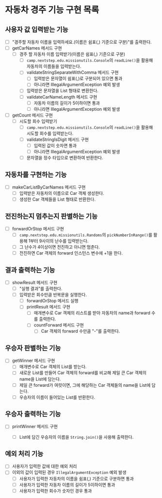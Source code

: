 # 자동차 경주 기능 구현 목록

## 사용자 값 입력받는 기능
- [ ] "경주할 자동차 이름을 입력하세요.(이름은 쉼표(,) 기준으로 구분)"를 출력한다.
- [ ] getCarNames 메서드 구현
  - [ ] 경주 할 자동차 이름 입력받기(이름은 쉼표(,) 기준으로 구분)
    - [ ] `camp.nextstep.edu.missionutils.Console`의 `readLine()`을 활용해 자동차의 이름들을 입력받는다.
    - [ ] validateStringSeparateWithComma 메서드 구현
      - [ ] 입력받은 문자열이 쉼표(,)로 구분되어 있으면 통과
      - [ ] 아니라면 IllegalArgumentException 예외 발생
    - [ ] 입력받은 문자열을 List 형태로 변환한다.
    - [ ] validateCarNameLength 메서드 구현
      - [ ] 자동차 이름의 길이가 5이하이면 통과
      - [ ] 아니라면 IllegalArgumentException 예외 발생
- [ ] getCount 메서드 구현
  - [ ] 시도할 회수 입력받기
    - [ ] `camp.nextstep.edu.missionutils.Console`의 `readLine()`을 활용해 시도할 회수를 입력받는다.
    - [ ] validateStringIsDigit 메서드 구현
      - [ ] 입력된 값이 숫자면 통과
      - [ ] 아니라면 IllegalArgumentException 예외 발생
    - [ ] 문자열을 정수 타입으로 변환하여 반환한다. 

## 자동차를 구현하는 기능
- [ ] makeCarListByCarNames 메서드 구현
  - [ ] 입력받은 자동차의 이름으로 Car 객체 생성한다.
  - [ ] 생성한 Car 객체들을 List 형태로 반환한다.

## 전진하는지 멈추는지 판별하는 기능
- [ ] forwardOrStop 메서드 구현
  - [ ] `camp.nextstep.edu.missionutils.Randoms`의 `pickNumberInRange()`를 활용해 1부터 9사이의 난수를 입력받는다.
  - [ ] 그 난수가 4이상이면 전진하고 아니면 멈춘다.
  - [ ] 전진하면 Car 객체의 forward 인스턴스 변수에 +1을 한다.

## 결과 출력하는 기능
- [ ] showResult 메서드 구현
  - [ ] "실행 결과"를 출력한다.
  - [ ] 입력받은 회수만큼 반복문을 실행한다.
    - [ ] forwardOrStop 메서드 실행
    - [ ] printResult 메서드 구현
      - [ ] 매개변수로 Car 객체의 리스트를 받아 자동차의 name과 forward 수를 출력한다.
      - [ ] countForward 메서드 구현
        - [ ] Car 객체의 forward 수만큼 "-"를 출력한다.

## 우승자 판별하는 기능
- [ ] getWinner 메서드 구현
  - [ ] 매개변수로 Car 객체의 List를 받는다.
  - [ ] 새로운 List를 만들어 Car 객체의 forward를 비교해 제일 큰 Car 객체의 name을 List에 담는다.
  - [ ] 제일 큰 forward가 여럿이면, 그에 해당하는 Car 객체들의 name을 List에 담는다.
  - [ ] 우승자의 이름이 들어있는 List를 반환한다.

## 우승자 출력하는 기능
- [ ] printWinner 메서드 구현
  - [ ] List에 담긴 우승자의 이름을 `String.join()`을 사용해 출력한다.


## 예외 처리 기능
- [ ] 사용자가 입력한 값에 대한 예외 처리
- [ ] 이외의 값이 입력된 경우 `IllegalArgumentException` 예외 발생
  - [ ] 사용자가 입력한 자동차의 이름을 쉼표(,) 기준으로 구분하면 통과
  - [ ] 사용자가 입력한 자동차 이름의 길이가 5이하이면 통과
  - [ ] 사용자가 입력한 회수가 숫자인 경우 통과